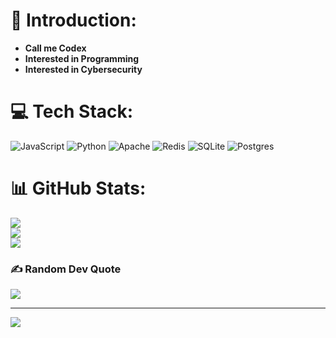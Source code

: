 # 🗿 Introduction:
- **Call me Codex**
- **Interested in Programming**
- **Interested in Cybersecurity**

  
# 💻 Tech Stack:
![JavaScript](https://img.shields.io/badge/javascript-%23323330.svg?style=for-the-badge&logo=javascript&logoColor=%23F7DF1E) ![Python](https://img.shields.io/badge/python-3670A0?style=for-the-badge&logo=python&logoColor=ffdd54) ![Apache](https://img.shields.io/badge/apache-%23D42029.svg?style=for-the-badge&logo=apache&logoColor=white) ![Redis](https://img.shields.io/badge/redis-%23DD0031.svg?style=for-the-badge&logo=redis&logoColor=white) ![SQLite](https://img.shields.io/badge/sqlite-%2307405e.svg?style=for-the-badge&logo=sqlite&logoColor=white) ![Postgres](https://img.shields.io/badge/postgres-%23316192.svg?style=for-the-badge&logo=postgresql&logoColor=white)
# 📊 GitHub Stats:
![](https://github-readme-stats.vercel.app/api?username=thewizardcodex&theme=tokyonight&hide_border=false&include_all_commits=false&count_private=false)<br/>
![](https://github-readme-streak-stats.herokuapp.com/?user=thewizardcodex&theme=tokyonight&hide_border=false)<br/>
![](https://github-readme-stats.vercel.app/api/top-langs/?username=thewizardcodex&theme=tokyonight&hide_border=false&include_all_commits=false&count_private=false&layout=compact)

### ✍️ Random Dev Quote
![](https://quotes-github-readme.vercel.app/api?type=horizontal&theme=radical)

---
[![](https://visitcount.itsvg.in/api?id=thewizardcodex&icon=0&color=0)](https://visitcount.itsvg.in)

